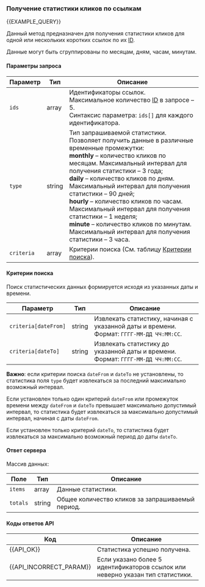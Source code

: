 ### Получение статистики кликов по ссылкам
{{EXAMPLE_QUERY}}

Данный метод предназначен для получения статистики кликов для одной или нескольких коротких ссылок по их [ID](other#glossary-id). 

Данные могут быть сгруппированы по месяцам, дням, часам, минутам.

#### Параметры запроса

 Параметр          | Тип     | Описание
-------------------|---------|-------------
`ids`              | array   | Идентификаторы ссылок.<br>Максимальное количество [ID](other#glossary-id) в запросе – 5.<br>Синтаксис параметра: `ids[]` для каждого идентификатора.
`type`             | string  | Тип запрашиваемой статистики.<br>Позволяет получить данные в различные временные промежутки:<br>**monthly** – количество кликов по месяцам. Максимальный интервал для получения статистики – 3 года;<br>**daily** – количество кликов по дням. Максимальный интервал для получения статистики – 90 дней;<br>**hourly** – количество кликов по часам. Максимальный интервал для получения статистики – 1 неделя;<br>**minute** – количество кликов по минутам. Максимальный интервал для получения статистики – 3 часа.
`criteria`         | array   | Критерии поиска (См. таблицу [Критерии поиска](#get-stats-criteria)).

#### <span data-anchor="get-stats-criteria">Критерии поиска</span>

Поиск статистических данных формируется исходя из указанных даты и времени.

 Параметр            | Тип     | Описание
---------------------|---------|-------------
`criteria[dateFrom]` | string  | Извлекать статистику, начиная с указанной даты и времени.<br>Формат: `ГГГГ-ММ-ДД ЧЧ:ММ:СС`.
`criteria[dateTo]`   | string  | Извлекать статистику до указанной даты и времени.<br>Формат: `ГГГГ-ММ-ДД ЧЧ:ММ:СС`.

**Важно**: если критерии поиска `dateFrom` и `dateTo` не установлены, то статистика поля `type` будет извлекаться за последний максимально возможный интервал.

Если установлен только один критерий `dateFrom` или промежуток времени между `dateFrom` и `dateTo` превышает максимально допустимый интервал, то статистика будет извлекаться за максимально допустимый интервал, начиная с даты `dateFrom`. 

Если установлен только критерий `dateTo`, то статистика будет извлекаться за максимально возможный период до даты `dateTo`.

#### Ответ сервера
Массив данных:

Поле               | Тип     | Описание
-------------------|---------|-------------
`items`            | array   | Данные статистики.
`totals`           | string  | Общее количество кликов за запрашиваемый период.


#### Коды ответов API

Код | Описание
----|----
{{API_OK}}  | Статистика успешно получена.
{{API_INCORRECT_PARAM}}  | Если указано более 5 идентификаторов ссылок или неверно указан тип статистики.

